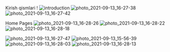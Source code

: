 Kirish qismlari !
![introduction](https://user-images.githubusercontent.com/86619302/133076224-9e2ce278-1a83-4af9-b6fa-c5702a04d77d.png)
![photo_2021-09-13_16-27-38](https://user-images.githubusercontent.com/86619302/133076862-eb4a07f6-da03-4f78-847c-bc3f12d43d28.jpg)
![photo_2021-09-13_16-27-42](https://user-images.githubusercontent.com/86619302/133076869-f719bead-0ef5-48f5-9038-538dfd753596.jpg)

Home Pages
![photo_2021-09-13_16-28-26](https://user-images.githubusercontent.com/86619302/133076960-04504ee6-967e-4aad-9cfb-f958122576cb.jpg)
![photo_2021-09-13_16-28-22](https://user-images.githubusercontent.com/86619302/133076964-60114d2c-fbc4-46ef-84bb-7a6adbc47f81.jpg)
![photo_2021-09-13_16-28-18](https://user-images.githubusercontent.com/86619302/133076981-77a80b3c-6aaa-4a7f-9d20-045776842987.jpg)

![photo_2021-09-13_16-27-47](https://user-images.githubusercontent.com/86619302/133077433-146eb89e-1125-44b2-8929-1aa6a3d6e46b.jpg)
![photo_2021-09-13_15-56-39](https://user-images.githubusercontent.com/86619302/133077444-aaec8dcb-7939-4b4b-b57d-5d391f4fc4f1.jpg)
![photo_2021-09-13_16-28-03](https://user-images.githubusercontent.com/86619302/133077456-04195c7e-cf9b-43ed-a9f6-592a9985fe1c.jpg)
![photo_2021-09-13_16-28-13](https://user-images.githubusercontent.com/86619302/133077466-b85bb3ac-3bfd-405e-a0bb-ab45820296de.jpg)
